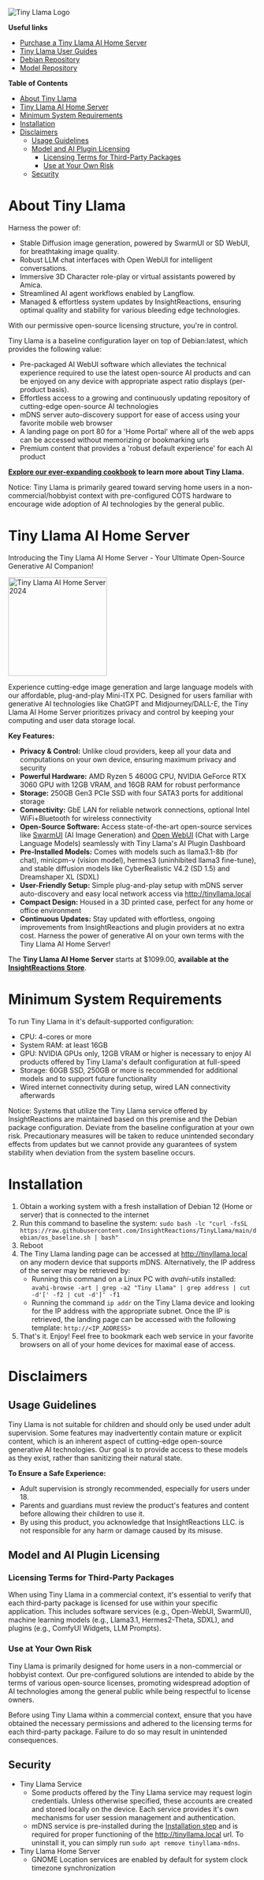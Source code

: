 
![Tiny Llama Logo](web/static/android-chrome-192x192.png)

**Useful links**
- [Purchase a Tiny Llama AI Home Server](https://insightreactions.com/store)
- [Tiny Llama User Guides](https://tinyllama.insightreactions.com/guides)
- [Debian Repository](https://github.com/InsightReactions/debian.insightreactions.github.io)
- [Model Repository](https://huggingface.co/InsightReactions/TinyLlama)

**Table of Contents**
- [About Tiny Llama](#about-tiny-llama)
- [Tiny Llama AI Home Server](#tiny-llama-ai-home-server)
- [Minimum System Requirements](#minimum-system-requirements)
- [Installation](#installation)
- [Disclaimers](#disclaimers)
  - [Usage Guidelines](#usage-guidelines)
  - [Model and AI Plugin Licensing](#model-and-ai-plugin-licensing)
    - [Licensing Terms for Third-Party Packages](#licensing-terms-for-third-party-packages)
    - [Use at Your Own Risk](#use-at-your-own-risk)
  - [Security](#security)

# About Tiny Llama

Harness the power of:
- Stable Diffusion image generation, powered by SwarmUI or SD WebUI, for breathtaking image quality.
- Robust LLM chat interfaces with Open WebUI for intelligent conversations.
- Immersive 3D Character role-play or virtual assistants powered by Amica.
- Streamlined AI agent workflows enabled by Langflow.
- Managed & effortless system updates by InsightReactions, ensuring optimal quality and stability for various bleeding edge technologies.

With our permissive open-source licensing structure, you're in control.

Tiny Llama is a baseline configuration layer on top of Debian:latest, which provides the following value:
- Pre-packaged AI WebUI software which alleviates the technical experience required to use the latest open-source AI products and can be enjoyed on any device with appropriate aspect ratio displays (per-product basis).
- Effortless access to a growing and continuously updating repository of cutting-edge open-source AI technologies
- mDNS server auto-discovery support for ease of access using your favorite mobile web browser
- A landing page on port 80 for a 'Home Portal' where all of the web apps can be accessed without memorizing or bookmarking urls
- Premium content that provides a 'robust default experience' for each AI product

**[Explore our ever-expanding cookbook](https://tinyllama.insightreactions.com/guides/) to learn more about Tiny Llama.**

Notice: Tiny Llama is primarily geared toward serving home users in a non-commercial/hobbyist context with pre-configured COTS hardware to encourage wide adoption of AI technologies by the general public.

# Tiny Llama AI Home Server

Introducing the Tiny Llama AI Home Server - Your Ultimate Open-Source Generative AI Companion!

<img src="./assets/storefront/product-photo-a.png" alt="Tiny Llama AI Home Server 2024" width=200>

Experience cutting-edge image generation and large language models with our affordable, plug-and-play Mini-ITX PC. Designed for users familiar with generative AI technologies like ChatGPT and Midjourney/DALL-E, the Tiny Llama AI Home Server prioritizes privacy and control by keeping your computing and user data storage local.

**Key Features:**
- **Privacy & Control:** Unlike cloud providers, keep all your data and computations on your own device, ensuring maximum privacy and security
- **Powerful Hardware:** AMD Ryzen 5 4600G CPU, NVIDIA GeForce RTX 3060 GPU with 12GB VRAM, and 16GB RAM for robust performance
- **Storage:** 250GB Gen3 PCIe SSD with four SATA3 ports for additional storage
- **Connectivity:** GbE LAN for reliable network connections, optional Intel WiFi+Bluetooth for wireless connectivity
- **Open-Source Software:** Access state-of-the-art open-source services like [SwarmUI](https://github.com/mcmonkeyprojects/SwarmUI) (AI Image Generation) and [Open WebUI](https://github.com/open-webui/open-webui?tab=readme-ov-file#open-webui-formerly-ollama-webui-) (Chat with Large Language Models) seamlessly with Tiny Llama's AI Plugin Dashboard
- **Pre-Installed Models:** Comes with models such as llama3.1-8b (for chat), minicpm-v (vision model), hermes3 (uninhibited llama3 fine-tune), and stable diffusion models like CyberRealistic V4.2 (SD 1.5) and Dreamshaper XL (SDXL)
- **User-Friendly Setup:** Simple plug-and-play setup with mDNS server auto-discovery and easy local network access via http://tinyllama.local
- **Compact Design:** Housed in a 3D printed case, perfect for any home or office environment
- **Continuous Updates:** Stay updated with effortless, ongoing improvements from InsightReactions and plugin providers at no extra cost.
Harness the power of generative AI on your own terms with the Tiny Llama AI Home Server!


The **Tiny Llama AI Home Server** starts at $1099.00, **available at the [InsightReactions Store](https://insightreactions.com/store)**.

# Minimum System Requirements

To run Tiny Llama in it's default-supported configuration:
- CPU: 4-cores or more
- System RAM: at least 16GB
- GPU: NVIDIA GPUs only, 12GB VRAM or higher is necessary to enjoy AI products offered by Tiny Llama's default configuration at full-speed
- Storage: 60GB SSD, 250GB or more is recommended for additional models and to support future functionality
- Wired internet connectivity during setup, wired LAN connectivity afterwards

Notice: Systems that utilize the Tiny Llama service offered by InsightReactions are maintained based on this premise and the Debian package configuration. Deviate from the baseline configuration at your own risk. Precautionary measures will be taken to reduce unintended secondary effects from updates but we cannot provide any guarantees of system stability when deviation from the system baseline occurs.

# Installation

1. Obtain a working system with a fresh installation of Debian 12 (Home or server) that is connected to the internet
2. Run this command to baseline the system: `sudo bash -lc "curl -fsSL https://raw.githubusercontent.com/InsightReactions/TinyLlama/main/debian/os_baseline.sh | bash"`
3. Reboot
4. The Tiny Llama landing page can be accessed at http://tinyllama.local on any modern device that supports mDNS. Alternatively, the IP address of the server may be retrieved by:
   - Running this command on a Linux PC with *avahi-utils* installed: `avahi-browse -art | grep -a2 "Tiny Llama" | grep address | cut -d'[' -f2 | cut -d']' -f1`
   - Running the command `ip addr` on the Tiny Llama device and looking for the IP address with the appropriate subnet. Once the IP is retrieved, the landing page can be accessed with the following template: `http://<IP_ADDRESS>`
5. That's it. Enjoy! Feel free to bookmark each web service in your favorite browsers on all of your home devices for maximal ease of access.

# Disclaimers

## Usage Guidelines

Tiny Llama is not suitable for children and should only be used under adult supervision.
Some features may inadvertently contain mature or explicit content, which is an inherent aspect of cutting-edge open-source generative AI technologies. Our goal is to provide access to these models as they exist, rather than sanitizing their natural state.

**To Ensure a Safe Experience:**

* Adult supervision is strongly recommended, especially for users under 18.
* Parents and guardians must review the product's features and content before allowing their children to use it.
* By using this product, you acknowledge that InsightReactions LLC. is not responsible for any harm or damage caused by its misuse.

## Model and AI Plugin Licensing

### Licensing Terms for Third-Party Packages

When using Tiny Llama in a commercial context, it's essential to verify that each third-party package is licensed for use within your specific application. This includes software services (e.g., Open-WebUI, SwarmUI), machine learning models (e.g., Llama3.1, Hermes2-Theta, SDXL), and plugins (e.g., ComfyUI Widgets, LLM Prompts).

### Use at Your Own Risk

Tiny Llama is primarily designed for home users in a non-commercial or hobbyist context. Our pre-configured solutions are intended to abide by the terms of various open-source licenses, promoting widespread adoption of AI technologies among the general public while being respectful to license owners.

Before using Tiny Llama within a commercial context, ensure that you have obtained the necessary permissions and adhered to the licensing terms for each third-party package. Failure to do so may result in unintended consequences.

## Security

- Tiny Llama Service
  - Some products offered by the Tiny Llama service may request login credentials. Unless otherwise specified, these accounts are created and stored locally on the device. Each service provides it's own mechanisms for user session management and authentication.
  - mDNS service is pre-installed during the [Installation step](#installation) and is required for proper functioning of the http://tinyllama.local url. To uninstall it, you can simply run `sudo apt remove tinyllama-mdns`.
- Tiny Llama Home Server
  - GNOME Location services are enabled by default for system clock timezone synchronization


